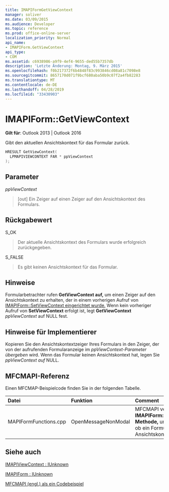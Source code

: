 ```yaml
---
title: IMAPIFormGetViewContext
manager: soliver
ms.date: 03/09/2015
ms.audience: Developer
ms.topic: reference
ms.prod: office-online-server
localization_priority: Normal
api_name:
- IMAPIForm.GetViewContext
api_type:
- COM
ms.assetid: c6938986-a9f9-4ef4-9655-ded55b7357db
description: 'Letzte Änderung: Montag, 9. März 2015'
ms.openlocfilehash: f0b217372f6b4848f83c993846cd08a81c7098e8
ms.sourcegitcommit: 8657170d071f9bcf680aba50b9c07f2a4fb82283
ms.translationtype: MT
ms.contentlocale: de-DE
ms.lasthandoff: 04/28/2019
ms.locfileid: "33430903"
---
```

# <a name="imapiformgetviewcontext"></a>IMAPIForm::GetViewContext

  
  
**Gilt für**: Outlook 2013 | Outlook 2016 
  
Gibt den aktuellen Ansichtskontext für das Formular zurück. 
  
```cpp
HRESULT GetViewContext(
  LPMAPIVIEWCONTEXT FAR * ppViewContext
);
```

## <a name="parameters"></a>Parameter

 _ppViewContext_
  
> [out] Ein Zeiger auf einen Zeiger auf den Ansichtskontext des Formulars.
    
## <a name="return-value"></a>Rückgabewert

S_OK 
  
> Der aktuelle Ansichtskontext des Formulars wurde erfolgreich zurückgegeben. 
    
S_FALSE 
  
> Es gibt keinen Ansichtskontext für das Formular.
    
## <a name="remarks"></a>Hinweise

Formularbetrachter rufen **GetViewContext auf,** um einen Zeiger auf den Ansichtskontext zu erhalten, der in einem vorherigen Aufruf von [IMAPIForm::SetViewContext eingerichtet wurde.](imapiform-setviewcontext.md) Wenn kein vorheriger Aufruf von **SetViewContext** erfolgt ist, legt **GetViewContext**  _ppViewContext_ auf NULL fest. 
  
## <a name="notes-to-implementers"></a>Hinweise für Implementierer

Kopieren Sie den Ansichtskontextzeiger Ihres Formulars in den Zeiger, der von der aufrufenden Formularanzeige im  _ppViewContext-Parameter übergeben_ wird. Wenn das Formular keinen Ansichtskontext hat, legen Sie  _ppViewContext auf_ NULL. 
  
## <a name="mfcmapi-reference"></a>MFCMAPI-Referenz

Einen MFCMAP-Beispielcode finden Sie in der folgenden Tabelle.
  
|**Datei**|**Funktion**|**Comment**|
|:-----|:-----|:-----|
|MAPIFormFunctions.cpp  <br/> |OpenMessageNonModal  <br/> |MFCMAPI verwendet die **IMAPIForm::GetViewContext-Methode,** um zu überprüfen, ob ein Formular über einen Ansichtskontext verfügt.  <br/> |
   
## <a name="see-also"></a>Siehe auch



[IMAPIViewContext : IUnknown](imapiviewcontextiunknown.md)
  
[IMAPIForm : IUnknown](imapiformiunknown.md)


[MFCMAPI (engl.) als ein Codebeispiel](mfcmapi-as-a-code-sample.md)

